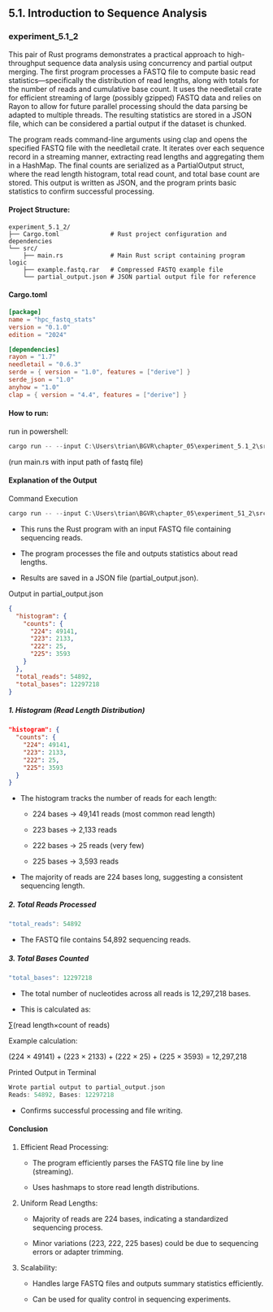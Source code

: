 ## 5.1. Introduction to Sequence Analysis

### experiment_5.1_2

This pair of Rust programs demonstrates a practical approach to high-throughput sequence data analysis using concurrency and partial output merging. The first program processes a FASTQ file to compute basic read statistics—specifically the distribution of read lengths, along with totals for the number of reads and cumulative base count. It uses the needletail crate for efficient streaming of large (possibly gzipped) FASTQ data and relies on Rayon to allow for future parallel processing should the data parsing be adapted to multiple threads. The resulting statistics are stored in a JSON file, which can be considered a partial output if the dataset is chunked.

The program reads command-line arguments using clap and opens the specified FASTQ file with the needletail crate. It iterates over each sequence record in a streaming manner, extracting read lengths and aggregating them in a HashMap. The final counts are serialized as a PartialOutput struct, where the read length histogram, total read count, and total base count are stored. This output is written as JSON, and the program prints basic statistics to confirm successful processing.

#### Project Structure:

```plaintext
experiment_5.1_2/
├── Cargo.toml              # Rust project configuration and dependencies
└── src/
    ├── main.rs             # Main Rust script containing program logic
    ├── example.fastq.rar   # Compressed FASTQ example file
    └── partial_output.json # JSON partial output file for reference
```

#### Cargo.toml

```toml
[package]
name = "hpc_fastq_stats"
version = "0.1.0"
edition = "2024"

[dependencies]
rayon = "1.7"
needletail = "0.6.3"
serde = { version = "1.0", features = ["derive"] }
serde_json = "1.0"
anyhow = "1.0"
clap = { version = "4.4", features = ["derive"] }
```

#### How to run:

run in powershell:

```powershell
cargo run -- --input C:\Users\trian\BGVR\chapter_05\experiment_5.1_2\src\example.fastq
```

(run main.rs with input path of fastq file)
  

#### Explanation of the Output

Command Execution

```rust
cargo run -- --input C:\Users\trian\BGVR\chapter_05\experiment_51_2\src\example.fastq
```

* This runs the Rust program with an input FASTQ file containing sequencing reads.

* The program processes the file and outputs statistics about read lengths.

* Results are saved in a JSON file (partial_output.json).

Output in partial_output.json

```json
{
  "histogram": {
    "counts": {
      "224": 49141,
      "223": 2133,
      "222": 25,
      "225": 3593
    }
  },
  "total_reads": 54892,
  "total_bases": 12297218
}
```

##### 1. Histogram (Read Length Distribution)

```json
"histogram": {
  "counts": {
    "224": 49141,
    "223": 2133,
    "222": 25,
    "225": 3593
  }
}
```

* The histogram tracks the number of reads for each length:

  * 224 bases → 49,141 reads (most common read length)

  * 223 bases → 2,133 reads

  * 222 bases → 25 reads (very few)

  * 225 bases → 3,593 reads

* The majority of reads are 224 bases long, suggesting a consistent sequencing length.

##### 2. Total Reads Processed

```rust
"total_reads": 54892
```

* The FASTQ file contains 54,892 sequencing reads.

##### 3. Total Bases Counted

```rust
"total_bases": 12297218
```

* The total number of nucleotides across all reads is 12,297,218 bases.

* This is calculated as:

∑(read length×count of reads)

Example calculation:

(224 × 49141) + (223 × 2133) + (222 × 25) + (225 × 3593) = 12,297,218

Printed Output in Terminal

```rust
Wrote partial output to partial_output.json
Reads: 54892, Bases: 12297218
```

* Confirms successful processing and file writing.

#### Conclusion

1. Efficient Read Processing:

   * The program efficiently parses the FASTQ file line by line (streaming).

   * Uses hashmaps to store read length distributions.

2. Uniform Read Lengths:

   * Majority of reads are 224 bases, indicating a standardized sequencing process.

   * Minor variations (223, 222, 225 bases) could be due to sequencing errors or adapter trimming.

3. Scalability:

   * Handles large FASTQ files and outputs summary statistics efficiently.

   * Can be used for quality control in sequencing experiments.
